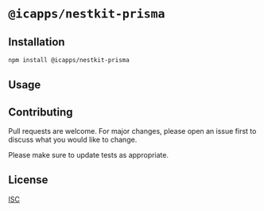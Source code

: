 # `@icapps/nestkit-prisma`

## Installation

```bash
npm install @icapps/nestkit-prisma
```

## Usage

## Contributing

Pull requests are welcome. For major changes, please open an issue first
to discuss what you would like to change.

Please make sure to update tests as appropriate.

## License

[ISC](LICENSE)
